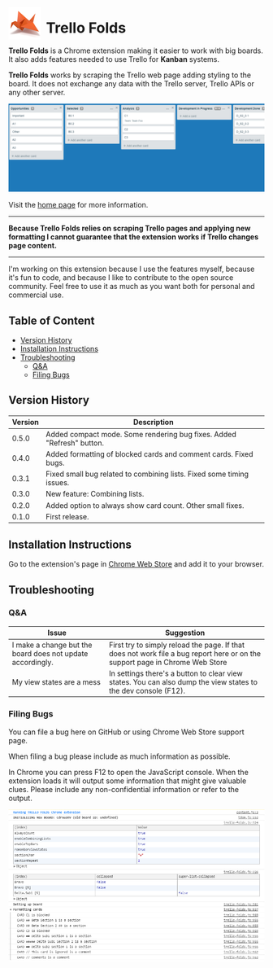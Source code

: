 <img style="float: left; margin-right: 10px; top: 15px; position: relative;" src="extension/icons/icon64.png"/>

# Trello Folds <!-- omit in toc -->

**Trello Folds** is a Chrome extension making it easier to work with big boards. It also adds features needed to use Trello for **Kanban** systems.

**Trello Folds** works by scraping the Trello web page adding styling to the board. It does not exchange any data with the Trello server, Trello APIs or any other server.

![Animated GIF](img/Trello-Folds-Screencast-short.gif)

Visit the [home page](https://nordmagnus.github.io/Trello-Folds/) for more information.

---

**Because Trello Folds relies on scraping Trello pages and applying new formatting I cannot guarantee that the extension works if Trello changes page content.**

---

I'm working on this extension because I use the features myself, because it's fun to code, and because I like to contribute to the open source community. Feel free to use it as much as you want both for personal and commercial use.

## Table of Content <!-- omit in toc -->

- [Version History](#version-history)
- [Installation Instructions](#installation-instructions)
- [Troubleshooting](#troubleshooting)
  - [Q&A](#qa)
  - [Filing Bugs](#filing-bugs)

## Version History

| Version | Description                                                           |
| ------- | --------------------------------------------------------------------- |
| 0.5.0   | Added compact mode. Some rendering bug fixes. Added "Refresh" button. |
| 0.4.0   | Added formatting of blocked cards and comment cards. Fixed bugs.      |
| 0.3.1   | Fixed small bug related to combining lists. Fixed some timing issues. |
| 0.3.0   | New feature: Combining lists.                                         |
| 0.2.0   | Added option to always show card count. Other small fixes.            |
| 0.1.0   | First release.                                                        |

## Installation Instructions

Go to the extension's page in [Chrome Web Store](https://chrome.google.com/webstore/detail/trello-folds-kanban-for-t/egdkjinldbenhgdaodmdcdgknjnljihf) and add it to your browser.

## Troubleshooting

### Q&A

| Issue                                                      | Suggestion                                                                                                                   |
| ---------------------------------------------------------- | ---------------------------------------------------------------------------------------------------------------------------- |
| I make a change but the board does not update accordingly. | First try to simply reload the page. If that does not work file a bug report here or on the support page in Chrome Web Store |
| My view states are a mess                                  | In settings there's a button to clear view states. You can also dump the view states to the dev console (F12).               |

### Filing Bugs

You can file a bug here on GitHub or using Chrome Web Store support page.

When filing a bug please include as much information as possible.

In Chrome you can press F12 to open the JavaScript console. When the extension loads it will output some information that might give valuable clues. Please include any non-confidential information or refer to the output.

![Dev console output](img/dev-console-output.png)
